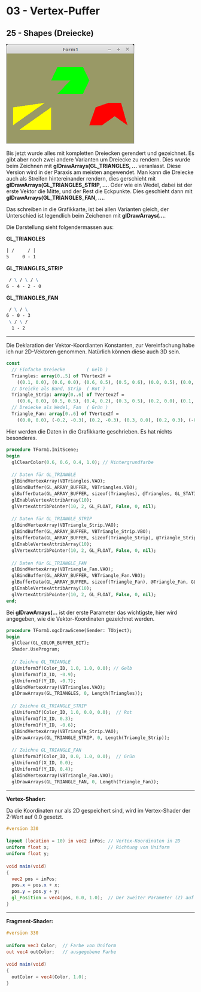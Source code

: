 # 03 - Vertex-Puffer
## 25 - Shapes (Dreiecke)

![image.png](image.png)

Bis jetzt wurde alles mit kompletten Dreiecken gerendert und gezeichnet. Es gibt aber noch zwei andere Varianten um Dreiecke zu rendern.
Dies wurde beim Zeichnen mit <b>glDrawArrays(GL_TRIANGLES, ...</b> veranlasst. Diese Version wird in der Paraxis am meisten angewendet.
Man kann die Dreiecke auch als Streifen hintereinander rendern, dies gerschieht mit <b>glDrawArrays(GL_TRIANGLES_STRIP, ...</b>.
Oder wie ein Wedel, dabei ist der erste Vektor die Mitte, und der Rest die Eckpunkte. Dies geschieht dann mit <b>glDrawArrays(GL_TRIANGLES_FAN, ...</b>.

Das schreiben in die Grafikkarte, ist bei allen Varianten gleich, der Unterschied ist legendlich beim Zeichenen mit <b>glDrawArrays(...</b>.

Die Darstellung sieht folgendermassen aus:

<b>GL_TRIANGLES</b>

```4 - 3     2
| /     / |
5     0 - 1
```

<b>GL_TRIANGLES_STRIP</b>

```  5 - 3 - 1
 / \ / \ / \
6 - 4 - 2 - 0
```

<b>GL_TRIANGLES_FAN</b>

```  5 - 4
 / \ / \
6 - 0 - 3
 \ / \ /
  1 - 2
```


---
Die Deklaration der Vektor-Koordianten Konstanten, zur Vereinfachung habe ich nur 2D-Vektoren genommen. Natürlich können diese auch 3D sein.

```pascal
const
  // Einfache Dreiecke        ( Gelb )
  Triangles: array[0..5] of TVertex2f =
    ((0.1, 0.0), (0.6, 0.0), (0.6, 0.5), (0.5, 0.6), (0.0, 0.5), (0.0, 0.1));
  // Dreicke als Band, Strip  ( Rot )
  Triangle_Strip: array[0..6] of TVertex2f =
    ((0.6, 0.0), (0.5, 0.5), (0.4, 0.2), (0.3, 0.5), (0.2, 0.0), (0.1, 0.4), (0.0, 0.0));
  // Dreiecke als Wedel, Fan  ( Grün )
  Triangle_Fan: array[0..6] of TVertex2f =
    ((0.0, 0.0), (-0.2, -0.3), (0.2, -0.3), (0.3, 0.0), (0.2, 0.3), (-0.2, 0.3), (-0.3, 0.0));
```

Hier werden die Daten in die Grafikkarte geschrieben.
Es hat nichts besonderes.

```pascal
procedure TForm1.InitScene;
begin
  glClearColor(0.6, 0.6, 0.4, 1.0); // Hintergrundfarbe

  // Daten für GL_TRIANGLE
  glBindVertexArray(VBTriangles.VAO);
  glBindBuffer(GL_ARRAY_BUFFER, VBTriangles.VBO);
  glBufferData(GL_ARRAY_BUFFER, sizeof(Triangles), @Triangles, GL_STATIC_DRAW);
  glEnableVertexAttribArray(10);
  glVertexAttribPointer(10, 2, GL_FLOAT, False, 0, nil);

  // Daten für GL_TRIANGLE_STRIP
  glBindVertexArray(VBTriangle_Strip.VAO);
  glBindBuffer(GL_ARRAY_BUFFER, VBTriangle_Strip.VBO);
  glBufferData(GL_ARRAY_BUFFER, sizeof(Triangle_Strip), @Triangle_Strip, GL_STATIC_DRAW);
  glEnableVertexAttribArray(10);
  glVertexAttribPointer(10, 2, GL_FLOAT, False, 0, nil);

  // Daten für GL_TRIANGLE_FAN
  glBindVertexArray(VBTriangle_Fan.VAO);
  glBindBuffer(GL_ARRAY_BUFFER, VBTriangle_Fan.VBO);
  glBufferData(GL_ARRAY_BUFFER, sizeof(Triangle_Fan), @Triangle_Fan, GL_STATIC_DRAW);
  glEnableVertexAttribArray(10);
  glVertexAttribPointer(10, 2, GL_FLOAT, False, 0, nil);
end;
```

Bei <b>glDrawArrays(...</b> ist der erste Parameter das wichtigste, hier wird angegeben, wie die Vektor-Koordinaten gezeichnet werden.

```pascal
procedure TForm1.ogcDrawScene(Sender: TObject);
begin
  glClear(GL_COLOR_BUFFER_BIT);
  Shader.UseProgram;

  // Zeichne GL_TRIANGLE
  glUniform3f(Color_ID, 1.0, 1.0, 0.0); // Gelb
  glUniform1f(X_ID, -0.9);
  glUniform1f(Y_ID, -0.7);
  glBindVertexArray(VBTriangles.VAO);
  glDrawArrays(GL_TRIANGLES, 0, Length(Triangles));

  // Zeichne GL_TRIANGLE_STRIP
  glUniform3f(Color_ID, 1.0, 0.0, 0.0);  // Rot
  glUniform1f(X_ID, 0.3);
  glUniform1f(Y_ID, -0.6);
  glBindVertexArray(VBTriangle_Strip.VAO);
  glDrawArrays(GL_TRIANGLE_STRIP, 0, Length(Triangle_Strip));

  // Zeichne GL_TRIANGLE_FAN
  glUniform3f(Color_ID, 0.0, 1.0, 0.0);  // Grün
  glUniform1f(X_ID, 0.0);
  glUniform1f(Y_ID, 0.4);
  glBindVertexArray(VBTriangle_Fan.VAO);
  glDrawArrays(GL_TRIANGLE_FAN, 0, Length(Triangle_Fan));
```

---
<b>Vertex-Shader:</b>

Da die Koordinaten nur als 2D gespeichert sind, wird im Vertex-Shader der Z-Wert auf 0.0 gesetzt.

```glsl
#version 330

layout (location = 10) in vec2 inPos; // Vertex-Koordinaten in 2D
uniform float x;                      // Richtung von Uniform
uniform float y;
 
void main(void)
{
  vec2 pos = inPos;
  pos.x = pos.x + x;
  pos.y = pos.y + y;
  gl_Position = vec4(pos, 0.0, 1.0);  // Der zweiter Parameter (Z) auf 0.0
}

```

---
<b>Fragment-Shader:</b>

```glsl
#version 330

uniform vec3 Color;  // Farbe von Uniform
out vec4 outColor;   // ausgegebene Farbe

void main(void)
{
  outColor = vec4(Color, 1.0);
}

```


